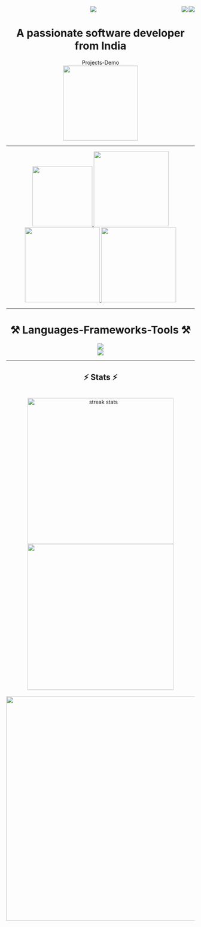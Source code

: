   <img align="right" src="https://wakatime.com/badge/user/018e92de-fd36-49db-920c-68aa5cee604c.svg" /> 
<img align="right" src="https://visitor-badge.laobi.icu/badge?page_id=Sangam5756.sangammundhe" />

<div align="center"> 
    <img src="https://readme-typing-svg.herokuapp.com/?font=Righteous&size=35&center=true&vCenter=true&width=500&height=70&du ration=4000&lines=Hi+There!+👋;+I'm+Sangam+Mundhe!;" />
</div>

<h1 align="center">A passionate software developer from India</h1>

<div align="center">
<div align="center">Projects-Demo</div>
 <a align="center" href="https://linktr.ee/sangamprojects" target="_blank">
    <img width="200" src="https://img.shields.io/badge/PROJECTS-black?style=for-the-badge&logo=linktree&logoColor=green" target="_blank" />
        </a>
    
</div>
<hr>




<div align="center">     
  <a href="mailto:sangammunde3@gmail.com">
    <img width="160" src="https://img.shields.io/badge/Gmail-333333?style=for-the-badge&logo=gmail&logoColor=red" />
  </a>  
  <a href="https://www.linkedin.com/in/sangammundhe" target="_blank">
        <img width="200" src="https://img.shields.io/badge/LinkedIn-0077B5?style=for-the-badge&logo=linkedin&logoColor=white" target="_blank" />
  </a>
  
  <a href="https://wakatime.com/@sangammundhe" target="_blank">
        <img width="200" src="https://img.shields.io/badge/wakatime-black?style=for-the-badge" target="_blank" />
  </a>                   
  
  <a href="https://sangammundhe5756.onrender.com/" target="_blank">
        <img width="200" src="https://img.shields.io/badge/PortFolio-red?style=for-the-badge" target="_blank" />
   </a>
   
</div>
<hr/>



<h1 style="underline:none" align="center">⚒️ Languages-Frameworks-Tools ⚒️</h1>
<div align="center">
    <img src="https://skillicons.dev/icons?i=html,css,javascript,react,nodejs,express,mongodb" />
    <br>
    <img src="https://skillicons.dev/icons?i=git,python,vscode,bootstrap,c,java,mysql" /><br>
</div>
<hr/>
<h2 align="center">⚡ Stats ⚡</h2>
<br>
<div align=center>
  <img width=390 src="https://streak-stats.demolab.com?user=Sangam5756&theme=dark&date_format=j%20M%5B%20Y%5D" alt="streak stats"/>

  <img width=390 src="https://leetcode.card.workers.dev/sangammunde3?theme=dark&font=baloo&extension=null&theme=dark"/>
    <br>
    <br>
  <img  width=800 height=600 src="https://wakatime.com/share/@sangammundhe/e8516248-30ab-4b62-8302-7724b68e5f9e.svg"/>
    
</div>
